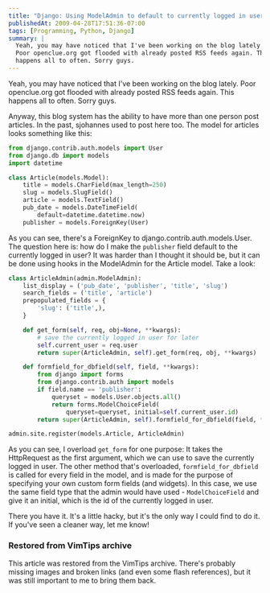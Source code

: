 ```yaml
---
title: "Django: Using ModelAdmin to default to currently logged in user"
publishedAt: 2009-04-28T17:51:36-07:00
tags: [Programming, Python, Django]
summary: |
  Yeah, you may have noticed that I've been working on the blog lately.
  Poor openclue.org got flooded with already posted RSS feeds again. This
  happens all to often. Sorry guys.
---
```

Yeah, you may have noticed that I've been working on the blog lately.
Poor openclue.org got flooded with already posted RSS feeds again. This
happens all to often. Sorry guys.

Anyway, this blog system has the ability to have more than one person
post articles. In the past, sjohannes used to post here too. The model
for articles looks something like this:

```python
from django.contrib.auth.models import User
from django.db import models
import datetime

class Article(models.Model):
    title = models.CharField(max_length=250)
    slug = models.SlugField()
    article = models.TextField()
    pub_date = models.DateTimeField(
        default=datetime.datetime.now)
    publisher = models.ForeignKey(User)
```

As you can see, there's a ForeignKey to
django.contrib.auth.models.User. The question here is: how do I make the
`publisher` field default to the currently logged in user? It was
harder than I thought it should be, but it can be done using hooks in
the ModelAdmin for the Article model. Take a look:

```python
class ArticleAdmin(admin.ModelAdmin):
    list_display = ('pub_date', 'publisher', 'title', 'slug')
    search_fields = ('title', 'article')
    prepopulated_fields = {
        'slug': ('title',),
    }

    def get_form(self, req, obj=None, **kwargs):
        # save the currently logged in user for later
        self.current_user = req.user
        return super(ArticleAdmin, self).get_form(req, obj, **kwargs)

    def formfield_for_dbfield(self, field, **kwargs):
        from django import forms
        from django.contrib.auth import models
        if field.name == 'publisher':
            queryset = models.User.objects.all()
            return forms.ModelChoiceField(
                queryset=queryset, initial=self.current_user.id)
        return super(ArticleAdmin, self).formfield_for_dbfield(field, **kwargs)

admin.site.register(models.Article, ArticleAdmin)
```

As you can see, I overload `get_form` for one purpose: It takes the
HttpRequest as the first argument, which we can use to save the
currently logged in user. The other method that's overloaded,
`formfield_for_dbfield` is called for every field in the model, and
is made for the purpose of specifying your own custom form fields (and
widgets). In this case, we use the same field type that the admin would
have used - `ModelChoiceField` and give it an initial, which is the id
of the currently logged in user.

There you have it. It's a little hacky, but it's the only way I could
find to do it. If you've seen a cleaner way, let me know!

<div class="restored-from-archive">
  <h3>Restored from VimTips archive</h3>
  <p>
  This article was restored from the VimTips archive. There's probably
  missing images and broken links (and even some flash references), but it
  was still important to me to bring them back.
  </p>
</div>
